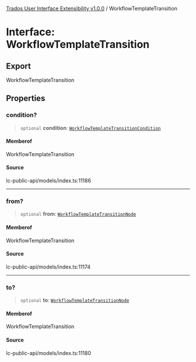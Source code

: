 [Trados User Interface Extensibility v1.0.0](../wiki/globals) / WorkflowTemplateTransition

# Interface: WorkflowTemplateTransition

## Export

WorkflowTemplateTransition

## Properties

### condition?

> `optional` **condition**: [`WorkflowTemplateTransitionCondition`](../wiki/Interface.WorkflowTemplateTransitionCondition)

#### Memberof

WorkflowTemplateTransition

#### Source

lc-public-api/models/index.ts:11186

***

### from?

> `optional` **from**: [`WorkflowTemplateTransitionNode`](../wiki/Interface.WorkflowTemplateTransitionNode)

#### Memberof

WorkflowTemplateTransition

#### Source

lc-public-api/models/index.ts:11174

***

### to?

> `optional` **to**: [`WorkflowTemplateTransitionNode`](../wiki/Interface.WorkflowTemplateTransitionNode)

#### Memberof

WorkflowTemplateTransition

#### Source

lc-public-api/models/index.ts:11180
